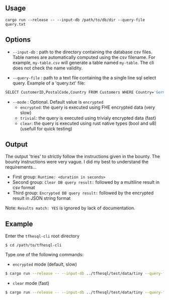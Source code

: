 
## Usage

```
cargo run --release -- --input-db /path/to/db/dir --query-file query.txt
```

## Options

- ``--input-db`` : path to the directory containing the database csv files. 
Table names are automatically computed using the csv filename. For example, ``my-table.csv``
will generate a table named ``my-table``. The cli does not check the name validity.

- ``--query-file`` : path to a text file containing the a single line sql select query. Example of a 'query.txt' file:

```bash
SELECT CustomerID,PostalCode,Country FROM Customers WHERE Country='Germany'
```
- ``--mode`` : Optional. Default value is ``encrypted``
    - ``encrypted``: the query is executed using FHE encrypted data (very slow)
    - ``trivial``: the query is executed using trivialy encrypted data (fast)
    - ``clear``: the query is executed using rust native types (bool and u8) (usefull for quick testing)

## Output

The output 'tries' to strictly follow the instructions given in the bounty. The bounty instructions were very vague. I did my best to understand the requirements...

- First group: ``Runtime: <duration in seconds>``
- Second group: ``Clear DB query result:`` followed by a multiline result in csv format
- Third group: ``Encrypted DB query result:`` followed by the encrypted result in JSON string format

Note: ``Results match: YES`` is ignored by lack of documentation.

## Example

Enter the ``tfhesql-cli`` root directory
```
$ cd /path/to/tfhesql-cli
```

Type one of the following commands:

- ``encrypted`` mode (default, slow)
```bash
$ cargo run --release -- --input-db ../tfhesql/test/data/tiny --query-file ../tfhesql/test/queries/query-eq.txt 
```

- ``clear`` mode (fast)
```bash
$ cargo run --release -- --input-db ../tfhesql/test/data/tiny --query-file ../tfhesql/test/queries/query-eq.txt --mode clear 
```

